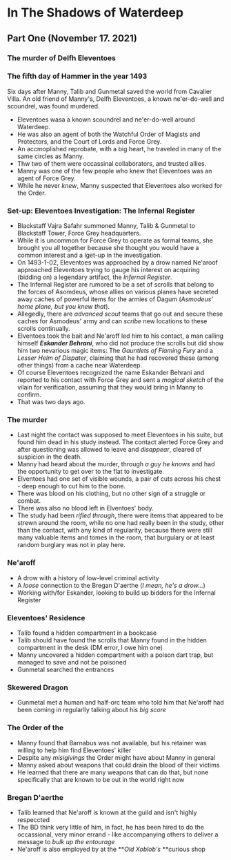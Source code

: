 # In The Shadows of Waterdeep
## Part One (November 17. 2021) 
### The murder of Delfh Eleventoes
### The fifth day of Hammer in the year 1493
Six days after Manny, Talib and Gunmetal saved the world from Cavalier Villa. An old friend of Manny's, Delfh Eleventoes, a known ne'er-do-well and scoundrel, was found murdered.
 * Eleventoes wasa a known scoundrel and ne'er-do-well around Waterdeep.
 * He was also an agent of both the Watchful Order of Magists and Protectors, and the Court of Lords and Force Grey.
 * An accmoplished reprobate, with a big heart, he traveled in many of the same circles as Manny.
 * Thw two of them were occassinal collaborators, and trusted allies.
 * Manny was one of the few people who knew that Eleventoes was an agent of Force Grey.
 * While he never *knew*, Manny suspected that Eleventoes also worked for the Order.
### Set-up: Eleventoes Investigation: The Infernal Register
 * Blackstaff Vajra Safahr summoned Manny, Talib & Gunmetal to Blackstaff Tower, Force Grey headquarters.
 * While it is uncommon for Force Grey to operate as formal teams, she brought you all together because she thought you would have a common interest and a lget-up in the investigation.
 * On 1493-1-02, Eleventoes was approached by a drow named Ne'aroof approached Eleventoes trying to gauge his interest on acquiring (bidding on) a legendary artifact, the *Infernal Register*.
 * The Infernal Register are rumored to be a set of scrolls that belong to the forces of Asomdeus, whose allies on various planes have secreted away caches of powerful items for the armies of Dagum (_Asmodeus' home plane, but you knew that_).
 * Allegedly, there are *advanced scout* teams that go out and secure these caches for Asmodeus' army and can *scribe* new locations to these scrolls continually.
 * Elventoes took the bait and Ne'aroff led him to his contact, a man calling himself ***Eskander Behrani***, who did not produce the scrolls but did show him two nevarious magic items: The _Gauntlets of Flaming Fury_ and a _Lesser Helm of Dispater_, claiming that he had recovered these (among other things) from a cache near Waterdeep.
 * Of course Eleventoes recognized the name Eskander Behrani and reported to his contact with Force Grey and sent a *magical sketch* of the vilain for verification, assuming that they would bring in Manny to confirm.
 * That was two days ago.
### The murder
 * Last night the contact was supposed to meet Eleventoes in his suite, but found him dead in his study instead. The contact alerted Force Grey and after questioning was allowed to leave and *disappear*, cleared of suspicion in the death.
 * Manny had heard about the murder, through *a guy he knows* and had the opportunity to get over to the flat to investigate.
 * Elventoes had one set of visible wounds, a pair of cuts across his chest - deep enough to cut him to the bone. 
 * There was blood on his clothing, but no other sign of a struggle or combat. 
 * There was also no blood left in Elventoes' body.
 * The study had been *rifled through*, there were items that appeared to be strewn around the room, while no one had really been in the study, other than the contact, with any kind of regularity, because there were still many valuable items and tomes in the room, that burgulary or at least random burglary was not in play here.
 
 ### Ne'aroff
  * A drow with a history of low-level criminal activity
  * A *loose* connection to the Bregan D'aerthe (*I mean, he's a drow...*)
  * Working with/for Eskander, looking to build up bidders for the Infernal Register
 
 ### Eleventoes' Residence
 * Talib found a hidden compartment in a bookcase
 * Talib should have found the scrolls that Manny found in the hidden compartment in the desk (DM error, I owe him one)
 * Manny uncovered a hidden compartment with a poison dart trap, but managed to save and not be poisoned
 * Gunmetal searched the entrances 
 
### Skewered Dragon
 * Gunmetal met a human and half-orc team who told him that Ne'aroff had been coming in regularlly talking about his *big score*

### The Order of the
 * Manny found that Barnabus was not available, but his retainer was willing to help him find Eleventoes' killer
 * Despite any *misigivings* the Order might have about Manny in general
 * Manny asked about weapons that could drain the blood of their victims
 * He learned that there are many weapons that can do that, but none specifically that are known to be out in the world right now

### Bregan D'aerthe
 * Talib learned that Ne'aroff is known at the guild and isn't highly respeccted
 * The BD think very little of him, in fact, he has been hired to do the occassional, very minor errand - like accompanying others to deliver a message to *bulk up the entourage*
 * Ne'aroff is also employed by at the **_Old Xoblob's_ **curious shop
